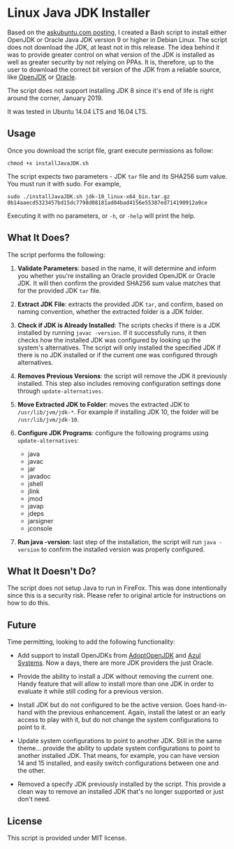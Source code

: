 
# Linux Java JDK Installer

Based on the [askubuntu.com posting](https://askubuntu.com/questions/56104/how-can-i-install-sun-oracles-proprietary-java-jdk-6-7-8-or-jre), I created a Bash script to install either OpenJDK or Oracle Java JDK version 9 or higher in Debian Linux.  The script does not download the JDK, at least not in this release. The idea behind it was to provide greater control on what version of the JDK is installed as well as greater security by not relying on PPAs.  It is, therefore, up to the user to download the correct bit version of the JDK from a reliable source, like [OpenJDK](http://openjdk.java.net/) or [Oracle](https://www.oracle.com/technetwork/java/index.html).

The script does not support installing JDK 8 since it's end of life is right around the corner, January 2019.

It was tested in Ubuntu 14.04 LTS and 16.04 LTS.

## Usage

Once you download the script file, grant execute permissions as follow:

    chmod +x installJavaJDK.sh

The script expects two parameters - JDK `tar` file and its SHA256 sum value.  You must run it with sudo.  For example,

    sudo ./installJavaJDK.sh jdk-10_linux-x64_bin.tar.gz 0b14aaecd5323457bd15dc7798d08181ad04bad4156e55387ed714190912a9ce

Executing it with no parameters, or `-h`, or `-help` will print the help.

## What It Does?

The script performs the following:  

1. **Validate Parameters**: based in the name, it will determine and inform you whether you're installing an Oracle provided OpenJDK or Oracle JDK.  It will then confirm the provided SHA256 sum value matches that for the provided JDK `tar` file.

2. **Extract JDK File**: extracts the provided JDK `tar`, and confirm, based on naming convention, whether the extracted folder is a JDK folder.

3. **Check if JDK is Already Installed**: The scripts checks if there is a JDK installed by running `javac -version`.  If it successfully runs, it then checks how the installed JDK was configured by looking up the system's alternatives.  The script will only installed the specified JDK if there is no JDK installed or if the current one was configured through alternatives.

4. **Removes Previous Versions**: the script will remove the JDK it previously installed.  This step also includes removing configuration settings done through `update-alternatives`.

5. **Move Extracted JDK to Folder**: moves the extracted JDK to `/usr/lib/jvm/jdk-*`.  For example if installing JDK 10, the folder will be `/usr/lib/jvm/jdk-10`.

6. **Configure JDK Programs**: configure the following programs using `update-alternatives`:

    * java
    * javac
    * jar
    * javadoc
    * jshell
    * jlink
    * jmod
    * javap
    * jdeps
    * jarsigner
    * jconsole

7. **Run java -version**: last step of the installation, the script will run `java -version` to confirm the installed version was properly configured.

## What It Doesn't Do?

The script does not setup Java to run in FireFox.  This was done intentionally since this is a security risk.  Please refer to original article for instructions on how to do this.

## Future

Time permitting, looking to add the following functionality:

* Add support to install OpenJDKs from [AdoptOpenJDK](https://adoptopenjdk.net/) and [Azul Systems](https://www.azul.com/downloads/zulu-community/?architecture=x86-64-bit&package=jdk).  Now a days, there are more JDK providers the just Oracle.

* Provide the ability to install a JDK without removing the current one.  Handy feature that will allow to install more than one JDK in order to evaluate it while still coding for a previous version.

* Install JDK but do not configured to be the active version.  Goes hand-in-hand with the previous enhancement.  Again, install the latest or an early access to play with it, but do not change the system configurations to point to it.

* Update system configurations to point to another JDK.  Still in the same theme... provide the ability to update system configurations to point to another installed JDK.  That means, for example, you can have version 14 and 15 installed, and easily switch configurations between one and the other.

* Removed a specify JDK previously installed by the script.  This provide a clean way to remove an installed JDK that's no longer supported or just don't need.

## License

This script is provided under MIT license.


